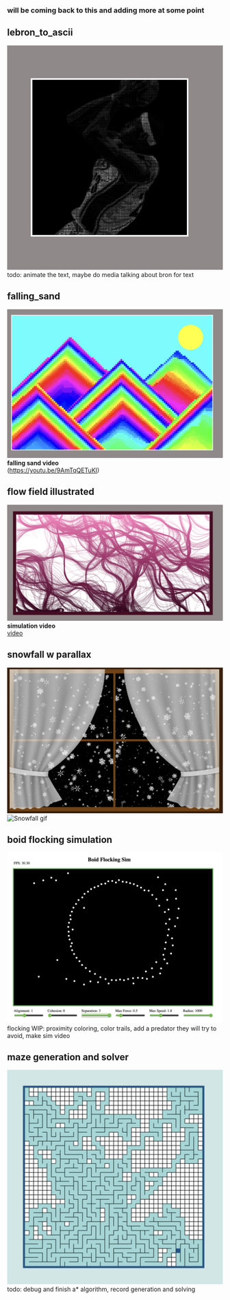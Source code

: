 ### will be coming back to this and adding more at some point  

## lebron_to_ascii  

![](bron/lebron_ascii.png)  
todo: animate the text, maybe do media talking about bron for text  


## falling_sand  

![](falling/illustration.png)      
**falling sand video**  
(https://youtu.be/9AmTqQETuKI)  


## flow field illustrated  
![](particle_flow/flow_preview.png)  
**simulation video**  
[video](https://youtu.be/7OiCf2by_Yk)  

## snowfall w parallax  
![](snowfall/snowfall.png)  
![Snowfall gif](snowfall/snowfall.gif)  

## boid flocking simulation  
![](no_flockin/flocking.png)  
flocking WIP: proximity coloring, color trails, add a predator they will try to avoid, make sim video  

## maze generation and solver  
![](maze_generation/maze_snapshot.png)  
todo: debug and finish a* algorithm, record generation and solving
